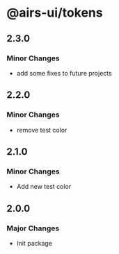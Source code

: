 # @airs-ui/tokens

## 2.3.0

### Minor Changes

- add some fixes to future projects

## 2.2.0

### Minor Changes

- remove test color

## 2.1.0

### Minor Changes

- Add new test color

## 2.0.0

### Major Changes

- Init package
